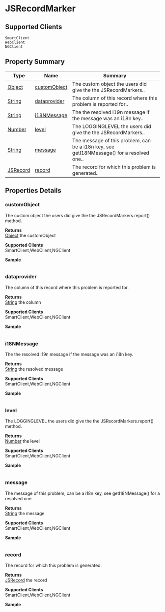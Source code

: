 #  JSRecordMarker

## **Supported Clients**

    SmartClient
    WebClient
    NGClient

## Property Summary

| Type                                                  | Name                    | Summary                                                                                                           |
| ----------------------------------------------------- | ----------------------- | ----------------------------------------------------------------------------------------------------------------- |
| [Object](../JSLib/Object.md) | [customObject](JSRecordMarker.md#customObject)                   | The custom object the users did give the the JSRecordMarkers..                                    |
| [String](../JSLib/String.md) | [dataprovider](JSRecordMarker.md#dataprovider)                   | The column of this record where this problem is reported for..                                    |
| [String](../JSLib/String.md) | [i18NMessage](JSRecordMarker.md#i18NMessage)                   | The the resolved i19n message if the message was an i18n key..                                    |
| [Number](../JSLib/Number.md) | [level](JSRecordMarker.md#level)                   | The LOGGINGLEVEL the users did give the the JSRecordMarkers..                                    |
| [String](../JSLib/String.md) | [message](JSRecordMarker.md#message)                   | The message of this problem, can be a i18n key, see getI18NMessage() for a resolved one..                                    |
| [JSRecord](./JSRecord.md) | [record](JSRecordMarker.md#record)                   | The record for which this problem is generated..                                    |

## Properties Details

### customObject

The custom object the users did give the the JSRecordMarkers.report() method.

**Returns**\
[Object](../JSLib/Object.md) the customObject

**Supported Clients**\
SmartClient,WebClient,NGClient

**Sample**

```javascript

```
### dataprovider

The column of this record where this problem is reported for.

**Returns**\
[String](../JSLib/String.md) the column

**Supported Clients**\
SmartClient,WebClient,NGClient

**Sample**

```javascript

```
### i18NMessage

The the resolved i19n message if the message was an i18n key.

**Returns**\
[String](../JSLib/String.md) the resolved message

**Supported Clients**\
SmartClient,WebClient,NGClient

**Sample**

```javascript

```
### level

The LOGGINGLEVEL the users did give the the JSRecordMarkers.report() method.

**Returns**\
[Number](../JSLib/Number.md) the level

**Supported Clients**\
SmartClient,WebClient,NGClient

**Sample**

```javascript

```
### message

The message of this problem, can be a i18n key, see getI18NMessage() for a resolved one.

**Returns**\
[String](../JSLib/String.md) the message

**Supported Clients**\
SmartClient,WebClient,NGClient

**Sample**

```javascript

```
### record

The record for which this problem is generated.

**Returns**\
[JSRecord](./JSRecord.md) the record

**Supported Clients**\
SmartClient,WebClient,NGClient

**Sample**

```javascript

```

